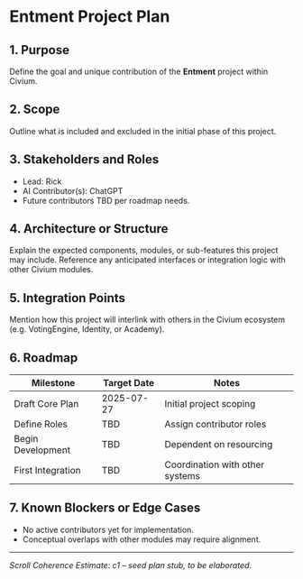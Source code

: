 <!-- Filename: entment_Project_Plan_c1_20250727.md -->

# Entment Project Plan

## 1. Purpose
Define the goal and unique contribution of the **Entment** project within Civium.

## 2. Scope
Outline what is included and excluded in the initial phase of this project.

## 3. Stakeholders and Roles
- Lead: Rick
- AI Contributor(s): ChatGPT
- Future contributors TBD per roadmap needs.

## 4. Architecture or Structure
Explain the expected components, modules, or sub-features this project may include. Reference any anticipated interfaces or integration logic with other Civium modules.

## 5. Integration Points
Mention how this project will interlink with others in the Civium ecosystem (e.g. VotingEngine, Identity, or Academy).

## 6. Roadmap
| Milestone           | Target Date  | Notes                            |
|---------------------|--------------|----------------------------------|
| Draft Core Plan     | 2025-07-27   | Initial project scoping          |
| Define Roles        | TBD          | Assign contributor roles         |
| Begin Development   | TBD          | Dependent on resourcing          |
| First Integration   | TBD          | Coordination with other systems  |

## 7. Known Blockers or Edge Cases
- No active contributors yet for implementation.
- Conceptual overlaps with other modules may require alignment.

---

_Scroll Coherence Estimate: c1 – seed plan stub, to be elaborated._

